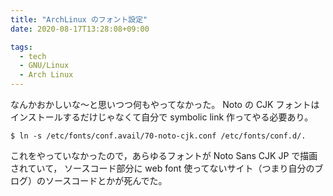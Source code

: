 ```yaml
---
title: "ArchLinux のフォント設定"
date: 2020-08-17T13:28:08+09:00

tags:
  - tech
  - GNU/Linux
  - Arch Linux
---
```


なんかおかしいな〜と思いつつ何もやってなかった。
Noto の CJK フォントはインストールするだけじゃなくて自分で symbolic link 作ってやる必要あり。

```
$ ln -s /etc/fonts/conf.avail/70-noto-cjk.conf /etc/fonts/conf.d/.
```

これをやっていなかったので，あらゆるフォントが Noto Sans CJK JP で描画されていて，
ソースコード部分に web font 使ってないサイト（つまり自分のブログ）のソースコードとかが死んでた。
